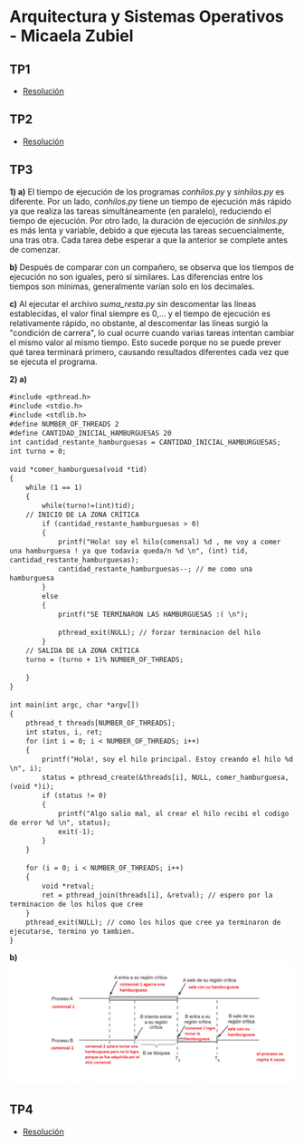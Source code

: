 # Arquitectura y Sistemas Operativos - Micaela Zubiel
## TP1
* [Resolución](TP1/captura.png)
## TP2
* [Resolución](https://github.com/micaelazubiel/-ASO2024TPs/blob/master/TP2/Captura%20de%20pantalla%20tp2.png)
## TP3
**1) a)** El tiempo de ejecución de los programas *conhilos.py* y *sinhilos.py* es diferente. Por un lado, *conhilos.py* tiene un tiempo de ejecución más rápido ya que realiza las tareas simultáneamente (en paralelo), reduciendo el tiempo de ejecución. Por otro lado, la duración de ejecución de *sinhilos.py* es más lenta y variable, debido a que ejecuta las tareas secuencialmente, una tras otra. Cada tarea debe esperar a que la anterior se complete antes de comenzar.

**b)** Después de comparar con un compañero, se observa que los tiempos de ejecución no son iguales, pero sí similares. Las diferencias entre los tiempos son mínimas, generalmente varían solo en los decimales.

**c)** Al ejecutar el archivo *suma_resta.py* sin descomentar las líneas establecidas, el valor final siempre es 0,... y el tiempo de ejecución es relativamente rápido, no obstante, al descomentar las líneas surgió la "condición de carrera", lo cual ocurre cuando varias tareas intentan cambiar el mismo valor al mismo tiempo. Esto sucede porque no se puede prever qué tarea terminará primero, causando resultados diferentes cada vez que se ejecuta el programa.

**2) a)**
```
#include <pthread.h>
#include <stdio.h>
#include <stdlib.h>
#define NUMBER_OF_THREADS 2
#define CANTIDAD_INICIAL_HAMBURGUESAS 20
int cantidad_restante_hamburguesas = CANTIDAD_INICIAL_HAMBURGUESAS;
int turno = 0;

void *comer_hamburguesa(void *tid)
{
	while (1 == 1)
	{ 
		while(turno!=(int)tid);
    // INICIO DE LA ZONA CRÍTICA
		if (cantidad_restante_hamburguesas > 0)
		{
			printf("Hola! soy el hilo(comensal) %d , me voy a comer una hamburguesa ! ya que todavia queda/n %d \n", (int) tid, cantidad_restante_hamburguesas);
			cantidad_restante_hamburguesas--; // me como una hamburguesa
		}
		else
		{
			printf("SE TERMINARON LAS HAMBURGUESAS :( \n");

			pthread_exit(NULL); // forzar terminacion del hilo
		}
    // SALIDA DE LA ZONA CRÍTICA   
	turno = (turno + 1)% NUMBER_OF_THREADS;

	}
}

int main(int argc, char *argv[])
{
	pthread_t threads[NUMBER_OF_THREADS];
	int status, i, ret;
	for (int i = 0; i < NUMBER_OF_THREADS; i++)
	{
		printf("Hola!, soy el hilo principal. Estoy creando el hilo %d \n", i);
		status = pthread_create(&threads[i], NULL, comer_hamburguesa, (void *)i);
		if (status != 0)
		{
			printf("Algo salio mal, al crear el hilo recibi el codigo de error %d \n", status);
			exit(-1);
		}
	}

	for (i = 0; i < NUMBER_OF_THREADS; i++)
	{
		void *retval;
		ret = pthread_join(threads[i], &retval); // espero por la terminacion de los hilos que cree
	}
	pthread_exit(NULL); // como los hilos que cree ya terminaron de ejecutarse, termino yo tambien.
}
```
**b)** ![comensales](TP3/punto2/comensales2.png)

## TP4
* [Resolución]([TP1/captura.png](https://github.com/micaelazubiel/-ASO2024TPs/commit/05374c4795b0b9a1e24be06d4f0942e6ccc245b6))
